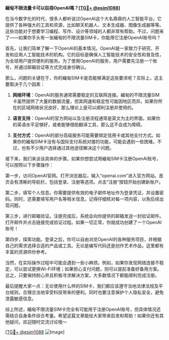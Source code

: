 **緬甸不限流量卡可以註冊OpenAI嗎？[[TG💪+ @esim1088](https://t.me/s/esim1088)]**

在当今数字化的时代，很多人都听说过OpenAI这个大名鼎鼎的人工智能平台。它提供了各种强大的工具和资源，比如聊天机器人、文本生成器、图像生成器等等。这些功能对于想要学习编程、写作、设计等领域的人都非常有帮助。不过，问题来了——如果你手头有一张緬甸的不限流量SIM卡，你能用它注册OpenAI账号吗？

首先，让我们简单了解一下OpenAI的基本情况。OpenAI是一家致力于研究、开发和应用人工智能技术的机构。它的目标是确保人工智能技术的安全性和普及性，为全球用户提供便利的服务。为了使用OpenAI的服务，用户需要先注册一个账号，并通过邮箱验证等方式完成身份确认。

那么，问题的关键在于，你的緬甸SIM卡是否能够满足这些要求呢？实际上，这主要取决于几个因素：

1. **网络环境**：OpenAI的服务通常需要稳定的互联网连接。緬甸的不限流量SIM卡虽然提供了大量的数据流量，但其网速和稳定性可能因地区而异。如果你所在的区域网络状况良好，那么理论上是可以顺利注册并使用的。

2. **语言支持**：OpenAI的官方网站以及注册流程通常是英文为主的界面。如果你的英语水平足够好，或者能够借助翻译工具，那么这不会成为障碍。

3. **支付方式**：OpenAI的部分高级服务可能需要绑定信用卡或其他支付方式。如果你的緬甸SIM卡没有与国际支付系统对接的功能，可能会遇到一些困难。不过，也有不少用户选择通过其他途径解决这个问题。

接下来，我们来谈谈具体的步骤。如果你想尝试用緬甸SIM卡注册OpenAI账号，可以按照以下步骤操作：

第一步，访问OpenAI官网。打开浏览器后，输入“openai.com”进入官方网站。首页会有清晰的导航栏，包括登录、注册等选项。点击“注册”按钮开始创建新账户。

第二步，填写个人信息。你需要提供有效的电子邮件地址作为登录凭证，并设置密码。同时，还需要填写用户名等相关信息。记得仔细核对每一项内容，以免后续出现问题。

第三步，进行邮箱验证。注册完成后，系统会向你提供的邮箱发送一封验证邮件。打开邮件并点击链接完成验证过程。如果一切正常，你就成功创建了一个OpenAI账号！

第四步，探索功能。登录之后，你可以自由浏览OpenAI的各种服务项目，并根据自己的需求选择合适的产品或工具。无论是编写代码还是创作艺术作品，这里都有丰富的资源供你参考。

当然，在实际操作过程中可能会遇到一些小麻烦。例如，如果你发现网络连接不稳定，可以尝试更换Wi-Fi环境；如果担心支付问题，则可以提前准备好备用方案。总之，只要保持耐心并且积极寻求解决方案，大多数情况下都能顺利完成注册。

最后提醒大家一点：无论使用什么样的SIM卡，我们都应该遵守当地法律法规及平台规则，合理合法地享受科技带来的便利。同时也要注意保护个人隐私安全，避免泄露敏感信息。

综上所述，緬甸不限流量SIM卡完全有可能用于注册OpenAI账号，但具体情况还需结合自身条件综合考量。希望这篇文章能给大家带来启发和帮助！如果你还有其他疑问，欢迎随时交流讨论哦～

[[TG💪+ @esim1088](https://t.me/s/esim1088) ![Image](https://i.postimg.cc/4NQfJmqS/Snipaste-2025-05-13-00-14-12.png)]